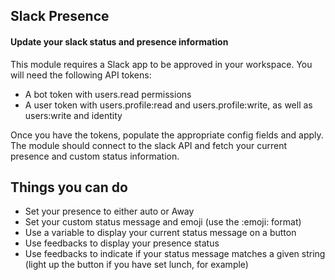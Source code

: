 ## Slack Presence
#### Update your slack status and presence information

This module requires a Slack app to be approved in your workspace.  You will need the following API tokens:

- A bot token with users.read permissions
- A user token with users.profile:read and users.profile:write, as well as users:write and identity

Once you have the tokens, populate the appropriate config fields and apply.  The module should connect to the slack API and fetch your current presence and custom status information.

## Things you can do

- Set your presence to either auto or Away
- Set your custom status message and emoji (use the :emoji: format)
- Use a variable to display your current status message on a button
- Use feedbacks to display your presence status
- Use feedbacks to indicate if your status message matches a given string (light up the button if you have set lunch, for example)